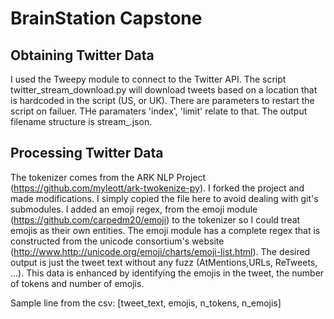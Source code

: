 # BrainStation Capstone

## Obtaining Twitter Data
I used the Tweepy module to connect to the Twitter API. The script twitter_stream_download.py will download tweets based on a location that is hardcoded in the script (US, or UK). There are parameters to restart the script on failuer. THe paramaters 'index', 'limit' relate to that. The output filename structure is stream_<region><index>.json.

## Processing Twitter Data
The tokenizer comes from the ARK NLP Project (https://github.com/myleott/ark-twokenize-py). I forked the project and made modifications. I simply copied the file here to avoid dealing with git's submodules.
I added an emoji regex, from the emoji module (https://github.com/carpedm20/emoji) to the tokenizer so I could treat emojis as their own entities. The emoji module has a complete regex that is constructed from the unicode consortium's website (http://www.http://unicode.org/emoji/charts/emoji-list.html). 
The desired output is just the tweet text without any fuzz (AtMentions,URLs, ReTweets, ...). This data is enhanced by identifying the emojis in the tweet, the number of tokens and number of emojis.

Sample line from the csv:
[tweet_text, emojis, n_tokens, n_emojis]
